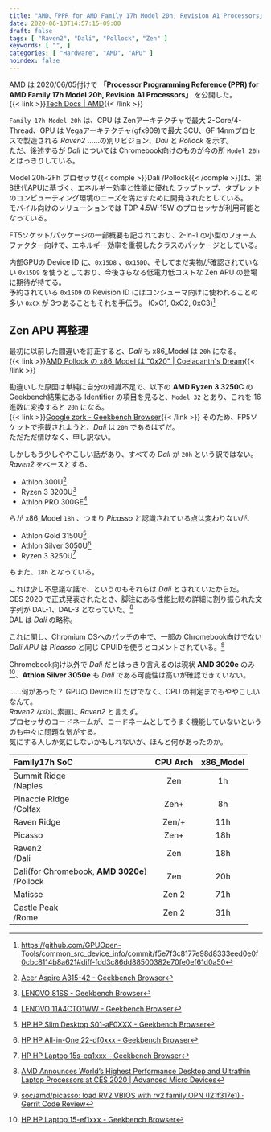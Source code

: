 ```yaml
---
title: "AMD、「PPR for AMD Family 17h Model 20h, Revision A1 Processors」 を公開"
date: 2020-06-10T14:57:15+09:00
draft: false
tags: [ "Raven2", "Dali", "Pollock", "Zen" ]
keywords: [ "", ]
categories: [ "Hardware", "AMD", "APU" ]
noindex: false
---
```


AMD は 2020/06/05付けで **「Processor Programming Reference (PPR) for AMD Family 17h Model 20h, Revision A1 Processors」** を公開した。  
{{< link >}}[Tech Docs | AMD](https://www.amd.com/en/support/tech-docs?keyword=&page=0){{< /link >}}

`Family 17h Model 20h` は、CPU は Zenアーキテクチャで最大 2-Core/4-Thread、GPU は Vegaアーキテクチャ(gfx909)で最大 3CU、GF 14nmプロセスで製造される *Raven2* ……の別リビジョン、*Dali* と *Pollock* を示す。  
ただ、後述するが *Dali* については Chromebook向けのものが今の所 `Model 20h` とはっきりしている。  

Model 20h-2Fh プロセッサ{{< comple >}}Dali /Pollock{{< /comple >}}は、第8世代APUに基づく、エネルギー効率と性能に優れたラップトップ、タブレットのコンピューティング環境のニーズを満たすために開発されたとしている。  
モバイル向けのソリューションでは TDP 4.5W-15W のプロセッサが利用可能となっている。  

FT5ソケット/パッケージの一部概要も記されており、2-in-1 の小型のフォームファクター向けで、エネルギー効率を重視したクラスのパッケージとしている。  

内部GPUの Device ID に、`0x15D8` 、`0x15DD`、そしてまだ実物が確認されていない `0x15D9` を使うとしており、今後さらなる低電力低コストな Zen APU の登場に期待が持てる。  
予約されている `0x15D9` の Revision ID にはコンシューマ向けに使われることの多い `0xCX` が 3つあることもそれを手伝う。 (0xC1, 0xC2, 0xC3)[^9]  

[^9]: <https://github.com/GPUOpen-Tools/common_src_device_info/commit/f5e7f3c8177e98d8333eed0e0f0cbc8114b8a621#diff-fdd3c86dd88500382e70fe0ef61d0a50>

## Zen APU 再整理
最初に以前した間違いを訂正すると、*Dali* も x86\_Model は `20h` になる。  
{{< link >}}[AMD Pollock の x86_Model は "0x20" | Coelacanth's Dream](/posts/2020/04/24/amd-fam17h-ft5-extmodel20h/#worry){{< /link >}}

勘違いした原因は単純に自分の知識不足で、以下の **AMD Ryzen 3 3250C** の Geekbench結果にある Identifier の項目を見ると、`Model 32` とあり、これを 16進数に変換すると `20h` になる。  
{{< link >}}[Google zork - Geekbench Browser](https://browser.geekbench.com/v5/cpu/1653443){{< /link >}}
そのため、FP5ソケットで搭載されようと、*Dali* は `20h` であるはずだ。  
ただただ情けなく、申し訳ない。  

しかしもう少しややこしい話があり、すべての *Dali* が `20h` という訳ではない。  
*Raven2* をベースとする、

 * Athlon 300U[^1]
 * Ryzen 3 3200U[^2]
 * Athlon PRO 300GE[^4]

らが x86\_Model `18h` 、つまり *Picasso* と認識されている点は変わりないが、  

[^1]: [Acer Aspire A315-42 - Geekbench Browser](https://browser.geekbench.com/v5/cpu/2441148)
[^2]: [LENOVO 81SS - Geekbench Browser](https://browser.geekbench.com/v5/cpu/2468225)
[^3]: [HP HP Laptop 15s-eq1xxx - Geekbench Browser](https://browser.geekbench.com/v5/cpu/2445614)
[^4]: [LENOVO 11A4CTO1WW - Geekbench Browser](https://browser.geekbench.com/v5/cpu/2396300)

 * Athlon Gold 3150U[^5]
 * Athlon Silver 3050U[^6]
 * Ryzen 3 3250U[^3]

もまた、`18h` となっている。  

[^5]: [HP HP Slim Desktop S01-aF0XXX - Geekbench Browser](https://browser.geekbench.com/v5/cpu/910983)
[^6]: [HP HP All-in-One 22-df0xxx - Geekbench Browser](https://browser.geekbench.com/v5/cpu/2340721)

これは少し不思議な話で、というのもそれらは *Dali* とされていたからだ。  
CES 2020 で正式発表されたとき、脚注にある性能比較の詳細に割り振られた文字列が DAL-1、DAL-3 となっていた。[^8]  
DAL は *Dali* の略称。  

[^8]: [AMD Announces World’s Highest Performance Desktop and Ultrathin Laptop Processors at CES 2020 | Advanced Micro Devices](https://ir.amd.com/news-releases/news-release-details/amd-announces-worlds-highest-performance-desktop-and-ultrathin)

これに関し、Chromium OSへのパッチの中で、一部の Chromebook向けでない *Dali APU* は *Picasso* と同じ CPUIDを使うとコメントされている。[^7]  

[^7]: [soc/amd/picasso: load RV2 VBIOS with rv2 family OPN (I21f317e1) · Gerrit Code Review](https://chromium-review.googlesource.com/c/chromiumos/third_party/coreboot/+/2033051)

Chromebook向け以外で *Dali* だとはっきり言えるのは現状 **AMD 3020e** のみ[^10]、**Athlon Silver 3050e** も *Dali* である可能性は高いが確認できていない。  

[^10]: [HP HP Laptop 15-ef1xxx - Geekbench Browser](https://browser.geekbench.com/v4/cpu/15465129)

……何があった？ GPUの Device ID だけでなく、CPU の判定までもややこしいなんて。  
*Raven2* なのに素直に *Raven2* と言えず。  
プロセッサのコードネームが、コードネームとしてうまく機能していないというのも中々に問題な気がする。  
気にする人しか気にしないかもしれないが、ほんと何があったのか。  

| Family17h SoC | CPU Arch | x86\_Model |
| :-- | :--: | :--: |
| Summit Ridge<br> /Naples | Zen | 1h |
| Pinaccle Ridge<br> /Colfax | Zen+ | 8h |
| Raven Ridge | Zen/+ | 11h |
| Picasso | Zen+ | 18h |
| Raven2<br> /Dali | Zen | 18h |
| Dali(for Chromebook, **AMD 3020e**)<br>/Pollock | Zen | 20h |
| Matisse | Zen 2 | 71h |
| Castle Peak<br> /Rome | Zen 2 | 31h |

